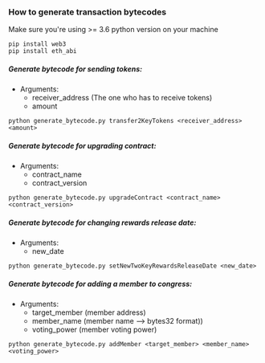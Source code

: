 ### How to generate transaction bytecodes

Make sure you're using >= 3.6 python version on your machine

```apple js
pip install web3
pip install eth_abi
```

##### Generate bytecode for sending tokens:
- Arguments: 
    - receiver_address (The one who has to receive tokens)
    - amount 

`python generate_bytecode.py transfer2KeyTokens <receiver_address> <amount>`

##### Generate bytecode for upgrading contract:
- Arguments:
    - contract_name
    - contract_version
    
`python generate_bytecode.py upgradeContract <contract_name> <contract_version>`


##### Generate bytecode for changing rewards release date:
- Arguments:
    - new_date
  
`python generate_bytecode.py setNewTwoKeyRewardsReleaseDate <new_date>`


##### Generate bytecode for adding a member to congress:
- Arguments:
    - target_member (member address)
    - member_name (member name --> bytes32 format))
    - voting_power (member voting power)
  
`python generate_bytecode.py addMember <target_member> <member_name> <voting_power>`




